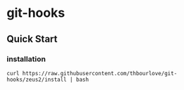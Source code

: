# git-hooks

## Quick Start

### installation

    curl https://raw.githubusercontent.com/thbourlove/git-hooks/zeus2/install | bash
